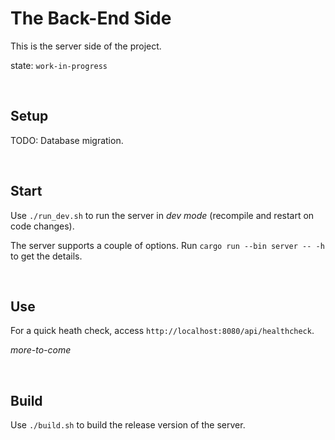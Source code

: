# The Back-End Side

This is the server side of the project.

state: `work-in-progress`

<br/>

## Setup

TODO: Database migration.

<br/>

## Start

Use `./run_dev.sh` to run the server in _dev mode_ (recompile and restart on code changes).

The server supports a couple of options. Run `cargo run --bin server -- -h` to get the details.

<br/>

## Use

For a quick heath check, access `http://localhost:8080/api/healthcheck`.

_more-to-come_

<br/>

## Build

Use `./build.sh` to build the release version of the server.
